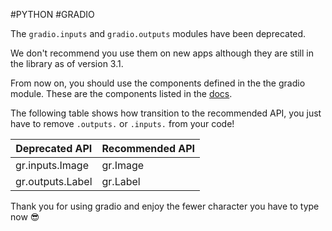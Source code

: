 #PYTHON #GRADIO

The `gradio.inputs` and `gradio.outputs` modules have been deprecated.

We don't recommend you use them on new apps although they are still in the library as of version 3.1.

From now on, you should use the components defined in the the gradio module. These are the components listed in the [docs](https://gradio.app/docs/#components).

The following table shows how transition to the recommended API, you just have to remove `.outputs.` or `.inputs.` from your code!

|Deprecated API|Recommended API|
|---|---|
|gr.inputs.Image|gr.Image|
|gr.outputs.Label|gr.Label|

Thank you for using gradio and enjoy the fewer character you have to type now 😎
